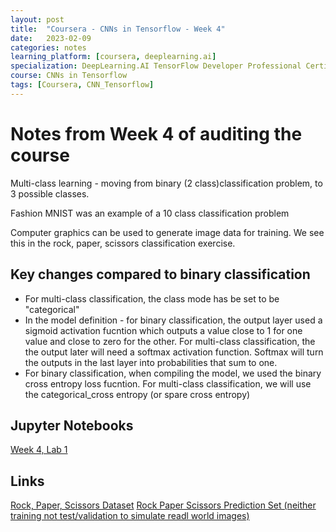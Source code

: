 ```yaml
---
layout: post
title:  "Coursera - CNNs in Tensorflow - Week 4"
date:   2023-02-09 
categories: notes
learning_platform: [coursera, deeplearning.ai]
specialization: DeepLearning.AI TensorFlow Developer Professional Certificate
course: CNNs in Tensorflow
tags: [Coursera, CNN_Tensorflow] 
---
```

# Notes from Week 4 of auditing the course

Multi-class learning - moving from binary (2 class)classification problem, to 3 possible classes.

Fashion MNIST was an example of a 10 class classification problem

Computer graphics can be used to generate image data for training. We see this in the rock, paper, scissors classification exercise.

## Key changes compared to binary classification

* For multi-class classification, the class mode has be set to be "categorical"
* In the model definition - for binary classification, the output layer used a sigmoid activation fucntion which outputs a value close to 1 for one value and close to zero for the other. For multi-class classification, the the output later will need a softmax activation function. Softmax will turn the outputs in the last layer into probabilities that sum to one.
* For binary classification, when compiling the model, we used the binary cross entropy loss fucntion. For multi-class classification, we will use the categorical_cross entropy (or spare cross entropy) 

## Jupyter Notebooks

[Week 4, Lab 1](https://github.com/https-deeplearning-ai/tensorflow-1-public/blob/main/C2/W4/ungraded_lab/C2_W4_Lab_1_multi_class_classifier.ipynb)

## Links
[Rock, Paper, Scissors Dataset](http://www.laurencemoroney.com/rock-paper-scissors-dataset/)
[Rock Paper Scissors Prediction Set (neither training not test/validation to simulate readl world images)](https://storage.googleapis.com/laurencemoroney-blog.appspot.com/rps-validation.zip)


